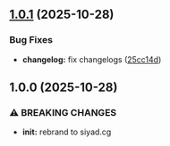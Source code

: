 ## [1.0.1](https://github.com/Harun-Siyad/siyad.ch/compare/v1.0.0...v1.0.1) (2025-10-28)

### Bug Fixes

* **changelog:** fix changelogs ([25cc14d](https://github.com/Harun-Siyad/siyad.ch/commit/25cc14d63d98b5b9507fdb114162ea95d7631718))

## 1.0.0 (2025-10-28)

### ⚠ BREAKING CHANGES

* **init:** rebrand to siyad.cg

